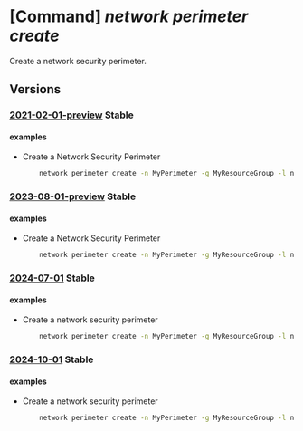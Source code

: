 # [Command] _network perimeter create_

Create a network security perimeter.

## Versions

### [2021-02-01-preview](/Resources/mgmt-plane/L3N1YnNjcmlwdGlvbnMve30vcmVzb3VyY2Vncm91cHMve30vcHJvdmlkZXJzL21pY3Jvc29mdC5uZXR3b3JrL25ldHdvcmtzZWN1cml0eXBlcmltZXRlcnMve30=/2021-02-01-preview.xml) **Stable**

<!-- mgmt-plane /subscriptions/{}/resourcegroups/{}/providers/microsoft.network/networksecurityperimeters/{} 2021-02-01-preview -->

#### examples

- Create a Network Security Perimeter
    ```bash
        network perimeter create -n MyPerimeter -g MyResourceGroup -l northcentralus
    ```

### [2023-08-01-preview](/Resources/mgmt-plane/L3N1YnNjcmlwdGlvbnMve30vcmVzb3VyY2Vncm91cHMve30vcHJvdmlkZXJzL21pY3Jvc29mdC5uZXR3b3JrL25ldHdvcmtzZWN1cml0eXBlcmltZXRlcnMve30=/2023-08-01-preview.xml) **Stable**

<!-- mgmt-plane /subscriptions/{}/resourcegroups/{}/providers/microsoft.network/networksecurityperimeters/{} 2023-08-01-preview -->

#### examples

- Create a Network Security Perimeter
    ```bash
        network perimeter create -n MyPerimeter -g MyResourceGroup -l northcentralus
    ```

### [2024-07-01](/Resources/mgmt-plane/L3N1YnNjcmlwdGlvbnMve30vcmVzb3VyY2Vncm91cHMve30vcHJvdmlkZXJzL21pY3Jvc29mdC5uZXR3b3JrL25ldHdvcmtzZWN1cml0eXBlcmltZXRlcnMve30=/2024-07-01.xml) **Stable**

<!-- mgmt-plane /subscriptions/{}/resourcegroups/{}/providers/microsoft.network/networksecurityperimeters/{} 2024-07-01 -->

#### examples

- Create a network security perimeter
    ```bash
        network perimeter create -n MyPerimeter -g MyResourceGroup -l northcentralus
    ```

### [2024-10-01](/Resources/mgmt-plane/L3N1YnNjcmlwdGlvbnMve30vcmVzb3VyY2Vncm91cHMve30vcHJvdmlkZXJzL21pY3Jvc29mdC5uZXR3b3JrL25ldHdvcmtzZWN1cml0eXBlcmltZXRlcnMve30=/2024-10-01.xml) **Stable**

<!-- mgmt-plane /subscriptions/{}/resourcegroups/{}/providers/microsoft.network/networksecurityperimeters/{} 2024-10-01 -->

#### examples

- Create a network security perimeter
    ```bash
        network perimeter create -n MyPerimeter -g MyResourceGroup -l northcentralus
    ```
